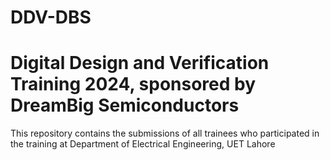 # DDV-DBS

# Digital Design and Verification Training 2024, sponsored by DreamBig Semiconductors

This repository contains the submissions of all trainees who participated in the training at Department of Electrical Engineering, UET Lahore
